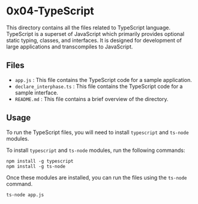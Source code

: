 # 0x04-TypeScript

This directory contains all the files related to TypeScript language. TypeScript is a superset of JavaScript which primarily provides optional static typing, classes, and interfaces. It is designed for development of large applications and transcompiles to JavaScript.

## Files

- `app.js` : This file contains the TypeScript code for a sample application.
- `declare_interphase.ts` : This file contains the TypeScript code for a sample interface.
- `README.md` : This file contains a brief overview of the directory.

## Usage

To run the TypeScript files, you will need to install `typescript` and `ts-node` modules.

To install `typescript` and `ts-node` modules, run the following commands:

```
npm install -g typescript
npm install -g ts-node
```

Once these modules are installed, you can run the files using the `ts-node` command.

```
ts-node app.js
```